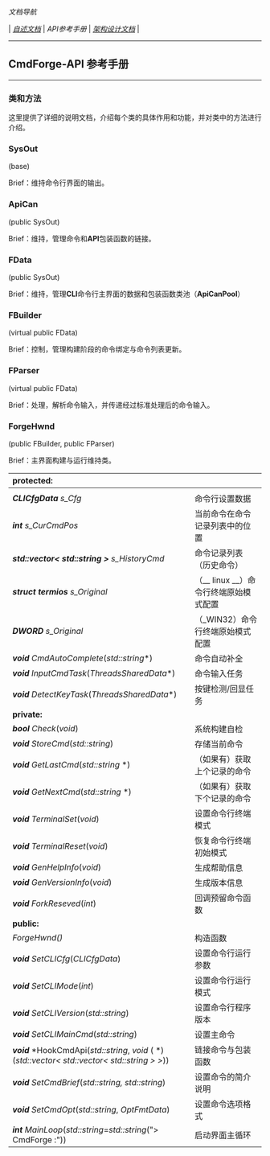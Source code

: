 *文档导航*

| [*自述文档*](../README.md) | *API参考手册* | [*架构设计文档*](ArchDesign.md) |

---

## CmdForge-API 参考手册

---

### 类和方法

这里提供了详细的说明文档，介绍每个类的具体作用和功能，并对类中的方法进行介绍。

### SysOut 
(base)

Brief：维持命令行界面的输出。
### ApiCan 
(public SysOut)

Brief：维持，管理命令和**API**包装函数的链接。
### FData 
(public SysOut)

Brief：维持，管理**CLI**命令行主界面的数据和包装函数类池（**ApiCanPool**）
### FBuilder
(virtual public FData)

Brief：控制，管理构建阶段的命令绑定与命令列表更新。
### FParser 
(virtual public FData)

Brief：处理，解析命令输入，并传递经过标准处理后的命令输入。
### ForgeHwnd
 (public FBuilder, public FParser)
 
Brief：主界面构建与运行维持类。

|**protected:**||
|:--|:--|
|||
|***CLICfgData***  *s_Cfg*|命令行设置数据|
|***int***  *s_CurCmdPos*|当前命令在命令记录列表中的位置|
|***std::vector< std::string >***  *s_HistoryCmd*|命令记录列表（历史命令）|
|***struct termios***  *s_Original*|（__ linux __）命令行终端原始模式配置|
|***DWORD***  *s_Original*|（_WIN32）命令行终端原始模式配置|
|***void***  *CmdAutoComplete*(*std::string**)|命令自动补全|
|***void***  *InputCmdTask*(*ThreadsSharedData**)|命令输入任务|
|***void***  *DetectKeyTask*(*ThreadsSharedData**)|按键检测/回显任务|
|**private:**||
|***bool***  *Check*(*void*)|系统构建自检|
|***void***    *StoreCmd*(*std::string*)|存储当前命令|
|***void***   *GetLastCmd*(*std::string* *)|（如果有）获取上个记录的命令|
|***void***   *GetNextCmd*(*std::string* *)|（如果有）获取下个记录的命令|
|***void***   *TerminalSet*(*void*)|设置命令行终端模式|
|***void***   *TerminalReset*(*void*)|恢复命令行终端初始模式|
|***void***   *GenHelpInfo*(*void*)|生成帮助信息|
|***void***   *GenVersionInfo*(*void*)|生成版本信息|
|***void***   *ForkReseved*(*int*)|回调预留命令函数|
|**public:**||
|*ForgeHwnd()*|构造函数|
|***void***  *SetCLICfg*(*CLICfgData*)|设置命令行运行参数|
|***void***  *SetCLIMode*(*int*)|设置命令行运行模式|
|***void***  *SetCLIVersion*(*std::string*)|设置命令行程序版本|
|***void***  *SetCLIMainCmd*(*std::string*)|设置主命令|
|***void***  *HookCmdApi(*std::string*, *void* ( *) (*std::vector< std::vector< std::string > >*))|链接命令与包装函数|
|***void***  *SetCmdBrief*(*std::string, std::string*)|设置命令的简介说明|
|***void***  *SetCmdOpt*(*std::string*, *OptFmtData*)|设置命令选项格式|
|***int***  *MainLoop*(*std::string*=*std::string*("> CmdForge :"))|启动界面主循环|